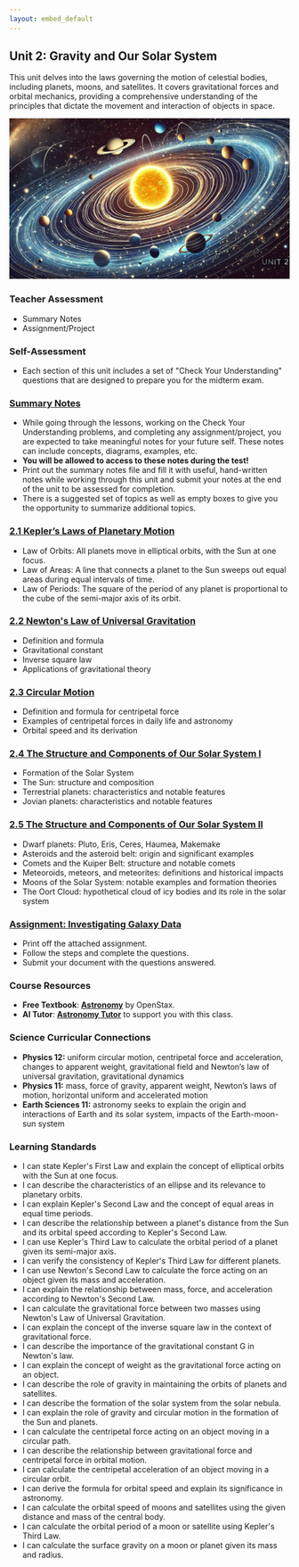 ```yaml
---
layout: embed_default
---
```


## Unit 2: Gravity and Our Solar System

This unit delves into the laws governing the motion of celestial bodies, including planets, moons, and satellites. It covers gravitational forces and orbital mechanics, providing a comprehensive understanding of the principles that dictate the movement and interaction of objects in space.

![Banner Image](../Unit2/figures/unit2_banner.png)

### Teacher Assessment
- Summary Notes
- Assignment/Project

### Self-Assessment
- Each section of this unit includes a set of "Check Your Understanding" questions that are designed to prepare you for the midterm exam.

### [Summary Notes](https://teaghan.github.io/astronomy-12/Unit2/Unit2_Summary_Notes.pdf)

- While going through the lessons, working on the Check Your Understanding problems, and completing any assignment/project, you are expected to take meaningful notes for your future self. These notes can include concepts, diagrams, examples, etc.
- **You will be allowed to access to these notes during the test!**
- Print out the summary notes file and fill it with useful, hand-written notes while working through this unit and submit your notes at the end of the unit to be assessed for completion.
- There is a suggested set of topics as well as empty boxes to give you the opportunity to summarize additional topics.

### [2.1 Kepler’s Laws of Planetary Motion](../md_files/2_1_keplers_laws.html)
   - Law of Orbits: All planets move in elliptical orbits, with the Sun at one focus.
   - Law of Areas: A line that connects a planet to the Sun sweeps out equal areas during equal intervals of time.
   - Law of Periods: The square of the period of any planet is proportional to the cube of the semi-major axis of its orbit.

### [2.2 Newton's Law of Universal Gravitation](../md_files/2_2_gravity.html)
   - Definition and formula
   - Gravitational constant
   - Inverse square law
   - Applications of gravitational theory

### [2.3 Circular Motion](../md_files/2_3_circular_motion.html)
   - Definition and formula for centripetal force
   - Examples of centripetal forces in daily life and astronomy
   - Orbital speed and its derivation

### [2.4 The Structure and Components of Our Solar System I](../md_files/2_4_solar_system_1.html)
   - Formation of the Solar System
   - The Sun: structure and composition
   - Terrestrial planets: characteristics and notable features
   - Jovian planets: characteristics and notable features

### [2.5 The Structure and Components of Our Solar System II](../md_files/2_5_solar_system_2.html)
   - Dwarf planets: Pluto, Eris, Ceres, Haumea, Makemake
   - Asteroids and the asteroid belt: origin and significant examples
   - Comets and the Kuiper Belt: structure and notable comets
   - Meteoroids, meteors, and meteorites: definitions and historical impacts
   - Moons of the Solar System: notable examples and formation theories
   - The Oort Cloud: hypothetical cloud of icy bodies and its role in the solar system

### [Assignment: Investigating Galaxy Data](https://teaghan.github.io/astronomy-12/Unit2/Unit2_Assignment.pdf)
- Print off the attached assignment.
- Follow the steps and complete the questions.
- Submit your document with the questions answered.

### Course Resources
- **Free Textbook**: [**Astronomy**](https://openstax.org/books/astronomy/pages/1-introduction) by OpenStax.
- **AI Tutor**: [**Astronomy Tutor**](https://chatgpt.com/g/g-10CjMHMvk-astronomy-tutor) to support you with this class.

### Science Curricular Connections
- **Physics 12:** uniform circular motion, centripetal force and acceleration, changes to apparent weight, gravitational field and Newton’s law of universal gravitation, gravitational dynamics
- **Physics 11:** mass, force of gravity, apparent weight, Newton’s laws of motion, horizontal uniform and accelerated motion
- **Earth Sciences 11:** astronomy seeks to explain the origin and interactions of Earth and its solar system, impacts of the Earth-moon-sun system

### Learning Standards
- I can state Kepler's First Law and explain the concept of elliptical orbits with the Sun at one focus.
- I can describe the characteristics of an ellipse and its relevance to planetary orbits.
- I can explain Kepler's Second Law and the concept of equal areas in equal time periods.
- I can describe the relationship between a planet's distance from the Sun and its orbital speed according to Kepler's Second Law.
- I can use Kepler's Third Law to calculate the orbital period of a planet given its semi-major axis.
- I can verify the consistency of Kepler's Third Law for different planets.
- I can use Newton's Second Law to calculate the force acting on an object given its mass and acceleration.
- I can explain the relationship between mass, force, and acceleration according to Newton's Second Law.
- I can calculate the gravitational force between two masses using Newton's Law of Universal Gravitation.
- I can explain the concept of the inverse square law in the context of gravitational force.
- I can describe the importance of the gravitational constant G in Newton's law.
- I can explain the concept of weight as the gravitational force acting on an object.
- I can describe the role of gravity in maintaining the orbits of planets and satellites.
- I can describe the formation of the solar system from the solar nebula.
- I can explain the role of gravity and circular motion in the formation of the Sun and planets.
- I can calculate the centripetal force acting on an object moving in a circular path.
- I can describe the relationship between gravitational force and centripetal force in orbital motion.
- I can calculate the centripetal acceleration of an object moving in a circular orbit.
- I can derive the formula for orbital speed and explain its significance in astronomy.
- I can calculate the orbital speed of moons and satellites using the given distance and mass of the central body.
- I can calculate the orbital period of a moon or satellite using Kepler's Third Law.
- I can calculate the surface gravity on a moon or planet given its mass and radius.